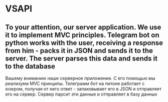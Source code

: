 # VSAPI
To your attention, our server application. We use it to implement MVC principles. Telegram bot on python works with the user, receiving a response from him - packs it in JSON and sends it to the server. The server parses this data and sends it to the database
-------------------------------------------------------------------------------------------------------------------------------------------------------------------------------------------------------------------------------------------------------------------
Вашему вниманию наше серверное приложение. С его помощью мы реализуем MVC принципы. Телеграмм бот на питоне работает с юзером, получая от него ответ - запаковывает его в JSON и отправляет его на сервер. Сервер парсит эти данные и отправляет в базу данных
